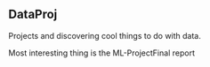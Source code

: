 ## DataProj
Projects and discovering cool things to do with data.

Most interesting thing is the ML-ProjectFinal report
